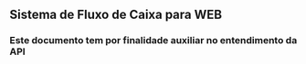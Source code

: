 ## Sistema de Fluxo de Caixa para WEB

### Este documento tem por finalidade auxiliar no entendimento da API